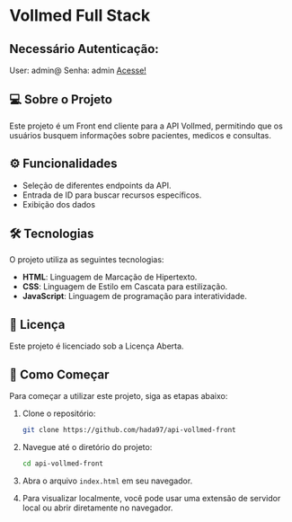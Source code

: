 ﻿#  Vollmed Full Stack

##  Necessário Autenticação:
User: admin@
Senha: admin
[Acesse!](https://hada97.github.io/api-vollmed-front/)

## 💻 Sobre o Projeto

Este projeto é um Front end cliente para a API Vollmed, permitindo que os usuários busquem informações sobre pacientes, medicos e consultas.
## ⚙️ Funcionalidades

- Seleção de diferentes endpoints da API.
- Entrada de ID para buscar recursos específicos.
- Exibição dos dados 


## 🛠 Tecnologias

O projeto utiliza as seguintes tecnologias:
- **HTML**: Linguagem de Marcação de Hipertexto.
- **CSS**: Linguagem de Estilo em Cascata para estilização.
- **JavaScript**: Linguagem de programação para interatividade.


## 📝 Licença

Este projeto é licenciado sob a Licença Aberta.

## 🚀 Como Começar

Para começar a utilizar este projeto, siga as etapas abaixo:

1. Clone o repositório:
    ```bash
    git clone https://github.com/hada97/api-vollmed-front
    ```
2. Navegue até o diretório do projeto:
    ```bash
    cd api-vollmed-front
    ```

3. Abra o arquivo `index.html` em seu navegador.

4. Para visualizar localmente, você pode usar uma extensão de servidor local ou abrir diretamente no navegador.




